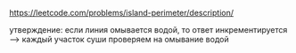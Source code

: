 https://leetcode.com/problems/island-perimeter/description/

утверждение: если линия омывается водой, то ответ инкрементируется --> каждый участок суши проверяем на омывание водой
